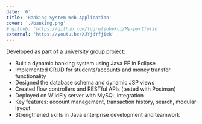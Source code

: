 ```yaml
---
date: '6'
title: 'Banking System Web Application'
cover: './banking.png'
# github: 'https://github.com/tugrulsubekci/My-portfolio'
external: 'https://youtu.be/XJYjdYfjiek'
---
```


Developed as part of a university group project:

- Built a dynamic banking system using Java EE in Eclipse
- Implemented CRUD for students/accounts and money transfer functionality
- Designed the database schema and dynamic JSP views
- Created flow controllers and RESTful APIs (tested with Postman)
- Deployed on WildFly server with MySQL integration
- Key features: account management, transaction history, search, modular layout
- Strengthened skills in Java enterprise development and teamwork
